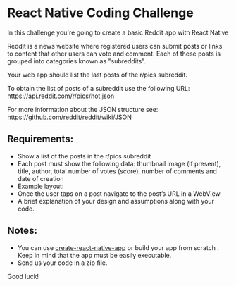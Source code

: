 # React Native Coding Challenge

In this challenge you're going to create a basic Reddit app with React Native

Reddit is a news website where registered users can submit posts or links to content that other users can vote and comment. Each of these posts is grouped into categories known as "subreddits".

Your web app should list the last posts of the r/pics subreddit.

To obtain the list of posts of a subreddit use the following URL:
https://api.reddit.com/r/pics/hot.json

For more information about the JSON structure see:
https://github.com/reddit/reddit/wiki/JSON 

## Requirements:

* Show a list of the posts in the r/pics subreddit
* Each post must show the following data: thumbnail image (if present), title, author, total number of votes (score), number of comments and date of creation
* Example layout:
* Once the user taps on a post navigate to the post’s URL in a WebView
* A brief explanation of your design and assumptions along with your code.

## Notes:

* You can use [create-react-native-app](https://github.com/react-community/create-react-native-app) or build your app from scratch . Keep in mind that the app must be easily executable.
* Send us your code in a zip file.

Good luck!

